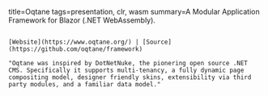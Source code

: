 title=Oqtane
tags=presentation, clr, wasm
summary=A Modular Application Framework for Blazor (.NET WebAssembly).
~~~~~~

[Website](https://www.oqtane.org/) | [Source](https://github.com/oqtane/framework)

"Oqtane was inspired by DotNetNuke, the pionering open source .NET CMS. Specifically it supports multi-tenancy, a fully dynamic page compositing model, designer friendly skins, extensibility via third party modules, and a familiar data model."

